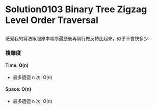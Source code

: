 # Solution0103 Binary Tree Zigzag Level Order Traversal

## 

感覺我的寫法跟照原本順序遍歷後再隔行做反轉比起來，似乎不會快多少...

### 複雜度

#### Time: O(n)
- 最多遞迴 n 次: O(n)

#### Space: O(n)
- 最多遞迴 n 次: O(n)